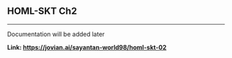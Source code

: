 ## HOML-SKT Ch2
---

Documentation will be added later

**Link: https://jovian.ai/sayantan-world98/homl-skt-02**
